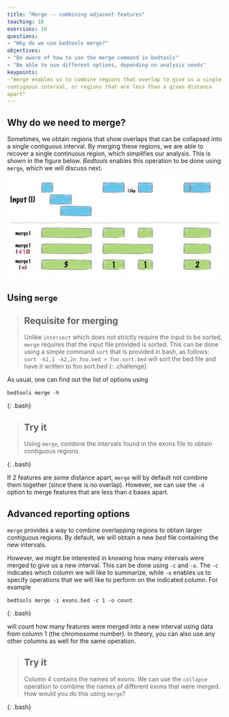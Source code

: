 ```yaml
---
title: "Merge -- combining adjacent features"
teaching: 10
exercises: 10
questions:
- "Why do we use bedtools merge?" 
objectives:
- "Be aware of how to use the merge command in bedtools"
- "Be able to use different options, depending on analysis needs"
keypoints:
-"merge enables us to combine regions that overlap to give us a single
contiguous interval, or regions that are less than a given distance
apart"
---
```


## Why do we need to merge? 
Sometimes, we obtain regions that show overlaps that can be collapsed
into a single contiguous interval. By merging these regions, we are
able to recover a single continuous region, which simplifies our
analysis. This is shown in the figure below. *Bedtools* enables this operation to be done using `merge`,
which we will discuss next. 

![Merging regions](../fig/merge.png)

## Using `merge`

> ## Requisite for merging
>
> Unlike `intersect` which does not strictly require the input to be
> sorted, `merge` requires that the input file provided is
> sorted. This can be done using a simple command `sort` that is
> provided in bash, as follows:  `sort -k1,1 -k2,2n foo.bed >
> foo.sort.bed` will sort the bed file and have it written to
> foo.sort.bed
{: .challenge}

As usual, one can find out the list of options using 

~~~
bedtools merge -h
~~~
{: .bash} 

> ## Try it
> 
> Using `merge`, combine the intervals found in the exons file to
> obtain contiguous regions. 
>
{: .bash}

If 2 features are some distance apart, `merge` will by default not
combine them together (since there is no overlap). However, we can use
the `-d` option to merge features that are less than `d` bases apart. 

## Advanced reporting options
`merge` provides a way to combine overlapping regions to obtain larger
contiguous regions. By default, we will obtain a new *bed* file
containing the new intervals. 

However, we might be interested in knowing how many intervals were
merged to give us a new interval. This can be done using `-c` and
`-o`. The `-c` indicates which column we will like to summarize, while
`-o` enables us to specify operations that we will like to perform on
the indicated column. For example

~~~
bedtools merge -i exons.bed -c 1 -o count
~~~
{: .bash}

will count how many features were merged into a new interval using
data from column 1 (the chromosome number). In theory, you can also
use any other columns as well for the same operation. 

> ## Try it
>
> Column 4 contains the names of exons. We can use the `collapse`
> operation to combine the names of different exons that were
> merged. How would you do this using `merge`? 
>
{: .bash}
